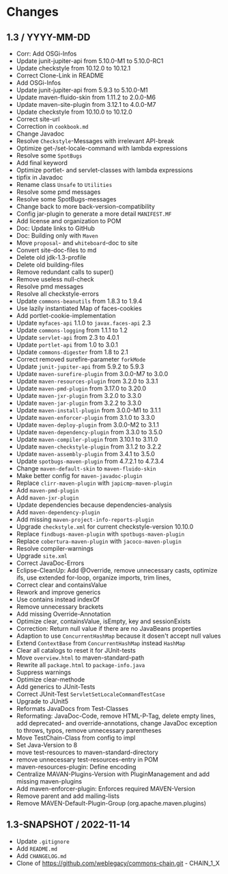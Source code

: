 # Changes

## 1.3 / YYYY-MM-DD

* Corr: Add OSGi-Infos
* Update junit-jupiter-api from 5.10.0-M1 to 5.10.0-RC1
* Update checkstyle from 10.12.0 to 10.12.1
* Correct Clone-Link in README
* Add OSGi-Infos
* Update junit-jupiter-api from 5.9.3 to 5.10.0-M1
* Update maven-fluido-skin from 1.11.2 to 2.0.0-M6
* Update maven-site-plugin from 3.12.1 to 4.0.0-M7
* Update checkstyle from 10.10.0 to 10.12.0
* Correct site-url
* Correction in `cookbook.md`
* Change Javadoc
* Resolve `Checkstyle`-Messages with irrelevant API-break
* Optimize get-/set-locale-command with lambda expressions
* Resolve some `SpotBugs`
* Add final keyword
* Optimize portlet- and servlet-classes with lambda expressions
* tipfix in Javadoc
* Rename class `Unsafe` to `Utilities`
* Resolve some pmd messages
* Resolve some SpotBugs-messages
* Change back to more back-version-compatibility
* Config jar-plugin to generate a more detail `MANIFEST.MF`
* Add license and organization to POM
* Doc: Update links to GitHub
* Doc: Building only with `Maven`
* Move `proposal`- and `whiteboard`-doc to site
* Convert site-doc-files to md
* Delete old jdk-1.3-profile
* Delete old building-files
* Remove redundant calls to super()
* Remove useless null-check
* Resolve pmd messages
* Resolve all checkstyle-errors
* Update `commons-beanutils` from 1.8.3 to 1.9.4
* Use lazily instantiated Map of faces-cookies
* Add portlet-cookie-implementation
* Update `myfaces-api` 1.1.0 to `javax.faces-api` 2.3
* Update `commons-logging` from 1.1.1 to 1.2
* Update `servlet-api` from 2.3 to 4.0.1
* Update `portlet-api` from 1.0 to 3.0.1
* Update `commons-digester` from 1.8 to 2.1
* Correct removed surefire-parameter `forkMode`
* Update `junit-jupiter-api` from 5.9.2 to 5.9.3
* Update `maven-surefire-plugin` from 3.0.0-M7 to 3.0.0
* Update `maven-resources-plugin` from 3.2.0 to 3.3.1
* Update `maven-pmd-plugin` from 3.17.0 to 3.20.0
* Update `maven-jxr-plugin` from 3.2.0 to 3.3.0
* Update `maven-jar-plugin` from 3.2.2 to 3.3.0
* Update `maven-install-plugin` from 3.0.0-M1 to 3.1.1
* Update `maven-enforcer-plugin` from 3.1.0 to 3.3.0
* Update `maven-deploy-plugin` from 3.0.0-M2 to 3.1.1
* Update `maven-dependency-plugin` from 3.3.0 to 3.5.0
* Update `maven-compiler-plugin` from 3.10.1 to 3.11.0
* Update `maven-checkstyle-plugin` from 3.1.2 to 3.2.2
* Update `maven-assembly-plugin` from 3.4.1 to 3.5.0
* Update `spotbugs-maven-plugin` from 4.7.2.1 to 4.7.3.4
* Change `maven-default-skin` to `maven-fluido-skin`
* Make better config for `maven-javadoc-plugin`
* Replace `clirr-maven-plugin` with `japicmp-maven-plugin`
* Add `maven-pmd-plugin`
* Add `maven-jxr-plugin`
* Update dependencies because dependencies-analysis
* Add `maven-dependency-plugin`
* Add missing `maven-project-info-reports-plugin`
* Upgrade `checkstyle.xml` for current checkstyle-version 10.10.0
* Replace `findbugs-maven-plugin` with `spotbugs-maven-plugin`
* Replace `cobertura-maven-plugin` with `jacoco-maven-plugin`
* Resolve compiler-warnings
* Upgrade `site.xml`
* Correct JavaDoc-Errors
* Eclipse-CleanUp: Add @Override, remove unnecessary casts, optimize ifs, use extended for-loop, organize imports, trim lines,
* Correct clear and containsValue
* Rework and improve generics
* Use contains instead indexOf
* Remove unnecessary brackets
* Add missing Override-Annotation
* Optimize clear, containsValue, isEmpty, key and sessionExists
* Correction: Return null value if there are no JavaBeans properties
* Adaption to use `ConcurrentHashMap` because it dosen't accept null values
* Extend `ContextBase` from `ConcurrentHashMap` instead `HashMap`
* Clear all catalogs to reset it for JUnit-tests
* Move `overview.html` to maven-standard-path
* Rewrite all `package.html` to `package-info.java`
* Suppress warnings
* Optimize clear-methode
* Add generics to JUnit-Tests
* Correct JUnit-Test `ServletSetLocaleCommandTestCase`
* Upgrade to JUnit5
* Reformats JavaDocs from Test-Classes
* Reformating: JavaDoc-Code, remove HTML-P-Tag, delete empty lines, add deprecated- and
  override-annotations, change JavaDoc exception to throws, typos, remove unnecessary parentheses
* Move TestChain-Class from config to impl
* Set Java-Version to 8
* move test-resources to maven-standard-directory
* remove unnecessary test-resources-entry in POM
* maven-resources-plugin: Define encoding
* Centralize MAVAN-Plugins-Version with PluginManagement and add missing maven-plugins
* Add maven-enforcer-plugin: Enforces required MAVEN-Version
* Remove parent and add mailing-lists
* Remove MAVEN-Default-Plugin-Group (org.apache.maven.plugins)

## 1.3-SNAPSHOT / 2022-11-14

* Update `.gitignore`
* Add `README.md`
* Add `CHANGELOG.md`
* Clone of <https://github.com/weblegacy/commons-chain.git> - CHAIN_1_X

